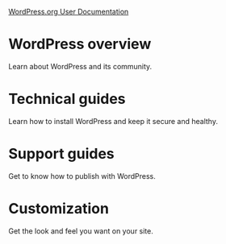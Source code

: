 [WordPress.org User Documentation](https://wordpress.org/documentation/)

# WordPress overview

Learn about WordPress and its community.

# Technical guides

Learn how to install WordPress and keep it secure and healthy.

# Support guides

Get to know how to publish with WordPress.

# Customization

Get the look and feel you want on your site.
